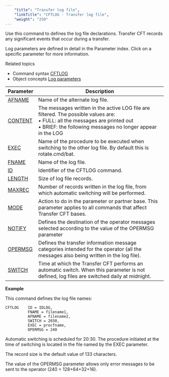 ```yaml
---
    "title": "Transfer log file",
    "linkTitle": "CFTLOG - Transfer log file",
    "weight": "250"
---
```

Use this command to defines the log file declarations. Transfer CFT
records any significant events that occur during a transfer.

Log parameters are defined in detail in the Parameter index. Click on
a specific parameter for more information.

Related
topics

- Command syntax
    [CFTLOG](../../../c_intro_userinterfaces/command_summary#CFTLOG)
- Object concepts
    [Log parameters]()


| Parameter  | Description  |
| --- | --- |
| [AFNAME](../../../c_intro_userinterfaces/command_summary/parameter_intro/afname)  | Name of the alternate log file. |
| [CONTENT](../../../c_intro_userinterfaces/command_summary/parameter_intro/content) | The messages written in the active LOG file are filtered. The possible values are:<br/> • FULL: all the messages are printed out<br/> • BRIEF: the following messages no longer appear in the LOG |
| [EXEC](../../../c_intro_userinterfaces/command_summary/parameter_intro/exec) | Name of the procedure to be executed when switching to the other log file. By default this is rotate.cmd/bat. |
| [FNAME](../../../c_intro_userinterfaces/command_summary/parameter_intro/fname) | Name of the log file. |
| [ID](../../../c_intro_userinterfaces/command_summary/parameter_intro/id) | Identifier of the CFTLOG command. |
| [LENGTH](../../../c_intro_userinterfaces/command_summary/parameter_intro/length) | Size of log file records. |
| [MAXREC](../../../c_intro_userinterfaces/command_summary/parameter_intro/maxrec) | Number of records written in the log file, from which automatic switching will be performed. |
| [MODE](../../../c_intro_userinterfaces/command_summary/parameter_intro/mode) | Action to do in the parameter or partner base. This parameter applies to all commands that affect Transfer CFT bases. |
| [NOTIFY](../../../c_intro_userinterfaces/command_summary/parameter_intro/notify) | Defines the destination of the operator messages selected according to the value of the OPERMSG parameter |
| [OPERMSG](../../../c_intro_userinterfaces/command_summary/parameter_intro/opermsg) | Defines the transfer information message categories intended for the operator (all the messages also being written in the log file). |
| [SWITCH](../../../c_intro_userinterfaces/command_summary/parameter_intro/switch) | Time at which the Transfer CFT performs an automatic switch. When this parameter is not defined, log files are switched daily at midnight. |


****Example****

This command defines the log file names:

```
CFTLOG    ID = IDLOG,
          FNAME = filename1,
          AFNAME = filename2,
          SWITCH = 2030,
          EXEC = procfname,
          OPERMSG = 240
```

Automatic switching is scheduled for 20:30. The procedure initiated
at the time of switching is located in the file named by the EXEC parameter.

The record size is the default value of 133 characters.

The value of the OPERMSG parameter allows only error messages to be
sent to the operator (240 = 128+64+32+16).
